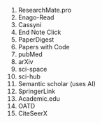 
1) ResearchMate.pro
2) Enago-Read
3) Cassyni
4) End Note Click
5) PaperDigest
6) Papers with Code
7) pubMed
8) arXiv
9) sci-space 
10) sci-hub
11) Semantic scholar (uses AI)
12) SpringerLink
13) Academic.edu
14) OATD
15) CiteSeerX